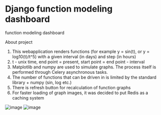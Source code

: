 # Django function modeling dashboard

function modeling dashboard


About project
   
   
   1. This webapplication renders functions (for example  y = sin(t), or y = log10(t)/t^5) with a given interval (in days) and step (in hours)
   2. t - unix time, end point = present, start point = end point - interval
   3. Matplotlib and numpy are used to simulate graphs. The process itself is performed through Celery asynchronous tasks.
   4. The number of functions that can be driven in is limited by the standard library + numpy (sin, log etc.)
   5. There is refresh button for recalculation of function graphs
   6. For faster loading of graph images, it was decided to put Redis as a caching system


![image](https://user-images.githubusercontent.com/81432272/131210103-9c9fa97a-aae6-49c4-82af-12f200c895c6.png)
![image](https://user-images.githubusercontent.com/81432272/131210200-1f6f6861-cda1-4bb9-95f4-67d10c6c63b5.png)

